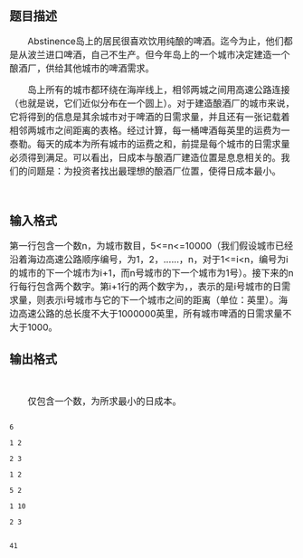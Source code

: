 ## 题目描述

<div style="text-indent: 24pt">
 <span style="font-size: 12pt">Abstinence</span><span style="font-size: 12pt">岛上的居民很喜欢饮用纯酿的啤酒。迄今为止，他们都是从波兰进口啤酒，自己不生产。但今年岛上的一个城市决定建造一个酿酒厂，供给其他城市的啤酒需求。</span>
</div> 
<div style="text-indent: 24pt">
 <span style="font-size: 12pt">岛上所有的城市都环绕在海岸线上，相邻两城之间用高速公路连接（也就是说，它们近似分布在一个圆上）。对于建造酿酒厂的城市来说，它将得到的信息是其余城市对于啤酒的日需求量，并且还有一张记载着相邻两城市之间距离的表格。经过计算，每一桶啤酒每英里的运费为一泰勒。每天的成本为所有城市的运费之和，前提是每个城市的日需求量必须得到满足。可以看出，日成本与酿酒厂建造位置是息息相关的。我们的问题是：为投资者找出最理想的酿酒厂位置，使得日成本最小。</span>
</div> 
<div>
  
</div>

## 输入格式

<div>
 <span style="font-size: 12pt">第一行包含一个数</span><span style="font-size: 12pt">n</span><span style="font-size: 12pt">，为城市数目，</span><span style="font-size: 12pt">5<=n<=10000</span><span style="font-size: 12pt">（我们假设城市已经沿着海边高速公路顺序编号，为</span><span style="font-size: 12pt">1</span><span style="font-size: 12pt">，</span><span style="font-size: 12pt">2</span><span style="font-size: 12pt">，</span><span style="font-size: 12pt">……</span><span style="font-size: 12pt">，</span><span style="font-size: 12pt">n</span><span style="font-size: 12pt">，对于</span><span style="font-size: 12pt">1<=i<n</span><span style="font-size: 12pt">，编号为</span><span style="font-size: 12pt">i</span><span style="font-size: 12pt">的城市的下一个城市为</span><span style="font-size: 12pt">i+1</span><span style="font-size: 12pt">，而</span><span style="font-size: 12pt">n</span><span style="font-size: 12pt">号城市的下一个城市为</span><span style="font-size: 12pt">1</span><span style="font-size: 12pt">号）。接下来的</span><span style="font-size: 12pt">n</span><span style="font-size: 12pt">行每行包含两个数字。第</span><span style="font-size: 12pt">i+1</span><span style="font-size: 12pt">行的两个数字为</span><span style="font-size: 12pt">，</span><span style="font-size: 12pt">，</span><span style="font-size: 12pt">表示的是</span><span style="font-size: 12pt">i</span><span style="font-size: 12pt">号城市的日需求量，</span><span style="font-size: 12pt">则表示</span><span style="font-size: 12pt">i</span><span style="font-size: 12pt">号城市与它的下一个城市之间的距离（单位：英里）。海边高速公路的总长度不大于</span><span style="font-size: 12pt">1000000</span><span style="font-size: 12pt">英里</span><span style="font-size: 12pt">，所有城市啤酒的日需求量不大于</span><span style="font-size: 12pt">1000</span><span style="font-size: 12pt">。</span>
</div>

## 输出格式

<div>
  
</div> 
<div style="layout-grid-mode: char; text-indent: 24pt">
 <span style="font-size: 12pt">仅包含一个数，为所求最小的日成本。</span>
</div>

```input1
6
1 2
2 3
1 2
5 2
1 10
2 3
```
```output1
41
```
